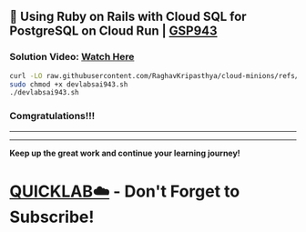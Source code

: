 
## 🚀 Using Ruby on Rails with Cloud SQL for PostgreSQL on Cloud Run | [GSP943](https://www.cloudskillsboost.google/focuses/20049?parent=catalog)

###  **Solution Video:** [Watch Here](https://youtu.be/clfiLt-GhvQ)



```bash
curl -LO raw.githubusercontent.com/RaghavKripasthya/cloud-minions/refs/heads/main/Using%20Ruby%20on%20Rails%20with%20Cloud%20SQL%20for%20PostgreSQL%20on%20Cloud%20Run/devlabsai943.sh
sudo chmod +x devlabsai943.sh
./devlabsai943.sh
```



### Comgratulations!!!


---
---

**Keep up the great work and continue your learning journey!**

# [QUICKLAB☁️](https://www.youtube.com/@quick_lab) - Don't Forget to Subscribe!
